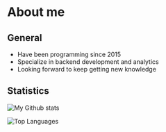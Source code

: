 # About me
## General

- Have been programming since 2015
- Specialize in backend development and analytics
- Looking forward to keep getting new knowledge

## Statistics

![My Github stats](https://github-readme-stats.vercel.app/api?username=kostmetallist&show_icons=true&theme=synthwave)

![Top Languages](https://github-readme-stats.vercel.app/api/top-langs?username=kostmetallist&layout=compact)
